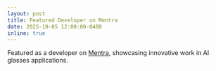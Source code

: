 ```yaml
---
layout: post
title: Featured Developer on Mentra
date: 2025-10-05 12:00:00-0400
inline: true
---
```


Featured as a developer on [Mentra](https://mentra.glass/), showcasing innovative work in AI glasses applications.
